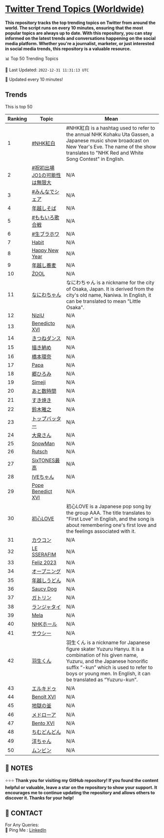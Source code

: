 [Twitter Trend Topics (Worldwide)](https://github.com/ErcinDedeoglu/Twitter-Trend-Topics)
==========

**This repository tracks the top trending topics on Twitter from around the world. 
The script runs on every 10 minutes, ensuring that the most popular topics are always up to date. 
With this repository, you can stay informed on the latest trends and conversations happening on the social media platform. 
Whether you're a journalist, marketer, or just interested in social media trends, this repository is a valuable resource.**


📊 Top 50 Trending Topics

📆 Last Updated: `2022-12-31 11:31:13 UTC`

🔧 Updated every 10 minutes!


## Trends

This is top 50

| Ranking | Topic | Mean |
| ------- | ------------ | ------------ |
| 1 | [#NHK紅白](http://twitter.com/search?q=%23NHK%e7%b4%85%e7%99%bd) | #NHK紅白 is a hashtag used to refer to the annual NHK Kohaku Uta Gassen, a Japanese music show broadcast on New Year's Eve. The name of the show translates to "NHK Red and White Song Contest" in English. |
| 2 | [#祝初出場JO1の可能性は無限大](http://twitter.com/search?q=%23%e7%a5%9d%e5%88%9d%e5%87%ba%e5%a0%b4JO1%e3%81%ae%e5%8f%af%e8%83%bd%e6%80%a7%e3%81%af%e7%84%a1%e9%99%90%e5%a4%a7) | N/A |
| 3 | [#みんなでシェア](http://twitter.com/search?q=%23%e3%81%bf%e3%82%93%e3%81%aa%e3%81%a7%e3%82%b7%e3%82%a7%e3%82%a2) | N/A |
| 4 | [年越しそば](http://twitter.com/search?q=%e5%b9%b4%e8%b6%8a%e3%81%97%e3%81%9d%e3%81%b0) | N/A |
| 5 | [#ももいろ歌合戦](http://twitter.com/search?q=%23%e3%82%82%e3%82%82%e3%81%84%e3%82%8d%e6%ad%8c%e5%90%88%e6%88%a6) | N/A |
| 6 | [#生ブラホワ](http://twitter.com/search?q=%23%e7%94%9f%e3%83%96%e3%83%a9%e3%83%9b%e3%83%af) | N/A |
| 7 | [Habit](http://twitter.com/search?q=Habit) | N/A |
| 8 | [Happy New Year](http://twitter.com/search?q=Happy+New+Year) | N/A |
| 9 | [年越し蕎麦](http://twitter.com/search?q=%e5%b9%b4%e8%b6%8a%e3%81%97%e8%95%8e%e9%ba%a6) | N/A |
| 10 | [ŹOOĻ](http://twitter.com/search?q=%c5%b9OO%c4%bb) | N/A |
| 11 | [なにわちゃん](http://twitter.com/search?q=%e3%81%aa%e3%81%ab%e3%82%8f%e3%81%a1%e3%82%83%e3%82%93) | なにわちゃん is a nickname for the city of Osaka, Japan. It is derived from the city's old name, Naniwa. In English, it can be translated to mean "Little Osaka". |
| 12 | [NiziU](http://twitter.com/search?q=NiziU) | N/A |
| 13 | [Benedicto XVI](http://twitter.com/search?q=Benedicto+XVI) | N/A |
| 14 | [きつねダンス](http://twitter.com/search?q=%e3%81%8d%e3%81%a4%e3%81%ad%e3%83%80%e3%83%b3%e3%82%b9) | N/A |
| 15 | [描き納め](http://twitter.com/search?q=%e6%8f%8f%e3%81%8d%e7%b4%8d%e3%82%81) | N/A |
| 16 | [橋本環奈](http://twitter.com/search?q=%e6%a9%8b%e6%9c%ac%e7%92%b0%e5%a5%88) | N/A |
| 17 | [Papa](http://twitter.com/search?q=Papa) | N/A |
| 18 | [郷ひろみ](http://twitter.com/search?q=%e9%83%b7%e3%81%b2%e3%82%8d%e3%81%bf) | N/A |
| 19 | [Simeji](http://twitter.com/search?q=Simeji) | N/A |
| 20 | [あと数時間](http://twitter.com/search?q=%e3%81%82%e3%81%a8%e6%95%b0%e6%99%82%e9%96%93) | N/A |
| 21 | [すき焼き](http://twitter.com/search?q=%e3%81%99%e3%81%8d%e7%84%bc%e3%81%8d) | N/A |
| 22 | [鈴木雅之](http://twitter.com/search?q=%e9%88%b4%e6%9c%a8%e9%9b%85%e4%b9%8b) | N/A |
| 23 | [トップバッター](http://twitter.com/search?q=%e3%83%88%e3%83%83%e3%83%97%e3%83%90%e3%83%83%e3%82%bf%e3%83%bc) | N/A |
| 24 | [大泉さん](http://twitter.com/search?q=%e5%a4%a7%e6%b3%89%e3%81%95%e3%82%93) | N/A |
| 25 | [SnowMan](http://twitter.com/search?q=SnowMan) | N/A |
| 26 | [Rutsch](http://twitter.com/search?q=Rutsch) | N/A |
| 27 | [SixTONES最高](http://twitter.com/search?q=SixTONES%e6%9c%80%e9%ab%98) | N/A |
| 28 | [IVEちゃん](http://twitter.com/search?q=IVE%e3%81%a1%e3%82%83%e3%82%93) | N/A |
| 29 | [Pope Benedict XVI](http://twitter.com/search?q=Pope+Benedict+XVI) | N/A |
| 30 | [初心LOVE](http://twitter.com/search?q=%e5%88%9d%e5%bf%83LOVE) | 初心LOVE is a Japanese pop song by the group AAA. The title translates to "First Love" in English, and the song is about remembering one's first love and the feelings associated with it. |
| 31 | [カウコン](http://twitter.com/search?q=%e3%82%ab%e3%82%a6%e3%82%b3%e3%83%b3) | N/A |
| 32 | [LE SSERAFIM](http://twitter.com/search?q=LE+SSERAFIM) | N/A |
| 33 | [Feliz 2023](http://twitter.com/search?q=Feliz+2023) | N/A |
| 34 | [オープニング](http://twitter.com/search?q=%e3%82%aa%e3%83%bc%e3%83%97%e3%83%8b%e3%83%b3%e3%82%b0) | N/A |
| 35 | [年越しうどん](http://twitter.com/search?q=%e5%b9%b4%e8%b6%8a%e3%81%97%e3%81%86%e3%81%a9%e3%82%93) | N/A |
| 36 | [Saucy Dog](http://twitter.com/search?q=Saucy+Dog) | N/A |
| 37 | [ガトリン](http://twitter.com/search?q=%e3%82%ac%e3%83%88%e3%83%aa%e3%83%b3) | N/A |
| 38 | [ランジャタイ](http://twitter.com/search?q=%e3%83%a9%e3%83%b3%e3%82%b8%e3%83%a3%e3%82%bf%e3%82%a4) | N/A |
| 39 | [Mela](http://twitter.com/search?q=Mela) | N/A |
| 40 | [NHKホール](http://twitter.com/search?q=NHK%e3%83%9b%e3%83%bc%e3%83%ab) | N/A |
| 41 | [サウシー](http://twitter.com/search?q=%e3%82%b5%e3%82%a6%e3%82%b7%e3%83%bc) | N/A |
| 42 | [羽生くん](http://twitter.com/search?q=%e7%be%bd%e7%94%9f%e3%81%8f%e3%82%93) | 羽生くん is a nickname for Japanese figure skater Yuzuru Hanyu. It is a combination of his given name, Yuzuru, and the Japanese honorific suffix “-kun” which is used to refer to boys or young men. In English, it can be translated as “Yuzuru-kun”. |
| 43 | [エルキドゥ](http://twitter.com/search?q=%e3%82%a8%e3%83%ab%e3%82%ad%e3%83%89%e3%82%a5) | N/A |
| 44 | [Benoît XVI](http://twitter.com/search?q=Beno%c3%aet+XVI) | N/A |
| 45 | [地獄の釜](http://twitter.com/search?q=%e5%9c%b0%e7%8d%84%e3%81%ae%e9%87%9c) | N/A |
| 46 | [メドローア](http://twitter.com/search?q=%e3%83%a1%e3%83%89%e3%83%ad%e3%83%bc%e3%82%a2) | N/A |
| 47 | [Bento XVI](http://twitter.com/search?q=Bento+XVI) | N/A |
| 48 | [ちむどんどん](http://twitter.com/search?q=%e3%81%a1%e3%82%80%e3%81%a9%e3%82%93%e3%81%a9%e3%82%93) | N/A |
| 49 | [洋ちゃん](http://twitter.com/search?q=%e6%b4%8b%e3%81%a1%e3%82%83%e3%82%93) | N/A |
| 50 | [ムンビン](http://twitter.com/search?q=%e3%83%a0%e3%83%b3%e3%83%93%e3%83%b3) | N/A |




## 📝 NOTES

⭐⭐⭐ **Thank you for visiting my GitHub repository! If you found the content helpful or valuable, leave a star on the repository to show your support. It encourages me to continue updating the repository and allows others to discover it. Thanks for your help!**

## 📨 CONTACT

 For Any Queries:  
            🏓 Ping Me : [LinkedIn](https://www.linkedin.com/in/ercindedeoglu/)